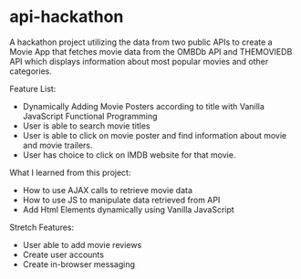 # api-hackathon
A hackathon project utilizing the data from two public APIs to create a Movie App that fetches movie data from the OMBDb API and THEMOVIEDB API which displays information about most popular movies and other categories.


Feature List:
* Dynamically Adding Movie Posters according to title with Vanilla JavaScript Functional Programming
* User is able to search movie titles 
* User is able to click on movie poster and find information about movie and movie trailers.
* User has choice to click on IMDB website for that movie.

What I learned from this project:
* How to use AJAX calls to retrieve movie data
* How to use JS to manipulate data retrieved from API
* Add Html Elements dynamically using Vanilla JavaScript

Stretch Features:
* User able to add movie reviews
* Create user accounts
* Create in-browser messaging
